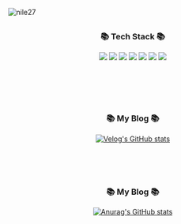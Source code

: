 ![nile27](https://capsule-render.vercel.app/api?type=waving&color=46AEDE&text=nile27'sGithub&fontColor=ffffff&height=150)

<div align="center" style="margin:30px;">
  <h3>📚 Tech Stack 📚</h3>
	<img src="https://img.shields.io/badge/React-444444?style=for-the-badge&logo=react" />
	<img src="https://img.shields.io/badge/HTML5-E34F26?style=for-the-badge&logo=HTML5&logoColor=white" />
	<img src="https://img.shields.io/badge/CSS3-1572B6?style=for-the-badge&logo=CSS3&logoColor=white" />
	<img src="https://img.shields.io/badge/JavaScript-F7DF1E?style=for-the-badge&logo=JavaScript&logoColor=white" />
 <img src="https://img.shields.io/badge/VScode-007ACC?style=for-the-badge&logo=visualstudiocode&logoColor=white" />
 <img src="https://img.shields.io/badge/Figma-F24E1E?style=for-the-badge&logo=Figma&logoColor=white"/>
 <img src="https://img.shields.io/badge/Node.js-339933E?style=for-the-badge&logo=Node.js&logoColor=white"/>
</div>  
<br/><br/><br/>

<div align="center">
<h3>📚 My Blog 📚</h3>
  
[![Velog's GitHub stats](https://velog-readme-stats.vercel.app/api?name=nile27&color=dark)](https://github.com/eungyeole/velog-readme-stats)
</div>

<br/><br/><br/>
<div align="center">
<h3>📚 My Blog 📚</h3>
  
[![Anurag's GitHub stats](https://github-readme-stats.vercel.app/api?username=anuraghazra)](https://github.com/anuraghazra/github-readme-stats)
</div>

<br/><br/><br/>
